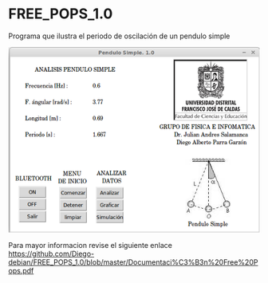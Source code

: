 # FREE_POPS_1.0
Programa que ilustra el periodo de oscilación de un pendulo simple
<p align="center"><img src="https://github.com/Diego-debian/FREE_POPS_1.0/blob/master/free_pops/Imagenes/free_pops_1.0.png"/> </p>

Para mayor informacion revise el siguiente enlace https://github.com/Diego-debian/FREE_POPS_1.0/blob/master/Documentaci%C3%B3n%20Free%20Pops.pdf
